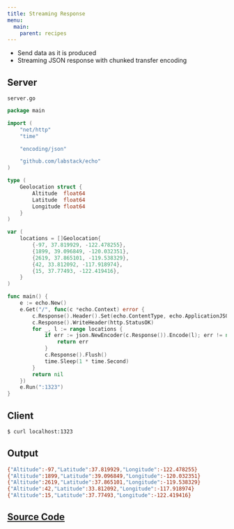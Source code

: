 ```yaml
---
title: Streaming Response
menu:
  main:
    parent: recipes
---
```


- Send data as it is produced
- Streaming JSON response with chunked transfer encoding

## Server

`server.go`

```go
package main

import (
	"net/http"
	"time"

	"encoding/json"

	"github.com/labstack/echo"
)

type (
	Geolocation struct {
		Altitude  float64
		Latitude  float64
		Longitude float64
	}
)

var (
	locations = []Geolocation{
		{-97, 37.819929, -122.478255},
		{1899, 39.096849, -120.032351},
		{2619, 37.865101, -119.538329},
		{42, 33.812092, -117.918974},
		{15, 37.77493, -122.419416},
	}
)

func main() {
	e := echo.New()
	e.Get("/", func(c *echo.Context) error {
		c.Response().Header().Set(echo.ContentType, echo.ApplicationJSON)
		c.Response().WriteHeader(http.StatusOK)
		for _, l := range locations {
			if err := json.NewEncoder(c.Response()).Encode(l); err != nil {
				return err
			}
			c.Response().Flush()
			time.Sleep(1 * time.Second)
		}
		return nil
	})
	e.Run(":1323")
}
```

## Client

```sh
$ curl localhost:1323
```

## Output

```sh
{"Altitude":-97,"Latitude":37.819929,"Longitude":-122.478255}
{"Altitude":1899,"Latitude":39.096849,"Longitude":-120.032351}
{"Altitude":2619,"Latitude":37.865101,"Longitude":-119.538329}
{"Altitude":42,"Latitude":33.812092,"Longitude":-117.918974}
{"Altitude":15,"Latitude":37.77493,"Longitude":-122.419416}
```

## [Source Code](https://github.com/labstack/echo/blob/master/recipes/streaming-response)
